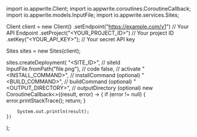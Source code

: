 import io.appwrite.Client;
import io.appwrite.coroutines.CoroutineCallback;
import io.appwrite.models.InputFile;
import io.appwrite.services.Sites;

Client client = new Client()
    .setEndpoint("https://example.com/v1") // Your API Endpoint
    .setProject("<YOUR_PROJECT_ID>") // Your project ID
    .setKey("<YOUR_API_KEY>"); // Your secret API key

Sites sites = new Sites(client);

sites.createDeployment(
    "<SITE_ID>", // siteId
    InputFile.fromPath("file.png"), // code
    false, // activate
    "<INSTALL_COMMAND>", // installCommand (optional)
    "<BUILD_COMMAND>", // buildCommand (optional)
    "<OUTPUT_DIRECTORY>", // outputDirectory (optional)
    new CoroutineCallback<>((result, error) -> {
        if (error != null) {
            error.printStackTrace();
            return;
        }

        System.out.println(result);
    })
);

